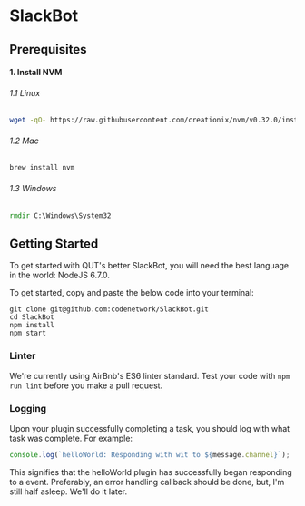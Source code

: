 # SlackBot

## Prerequisites
#### 1. Install NVM
###### 1.1 Linux
```bash
wget -qO- https://raw.githubusercontent.com/creationix/nvm/v0.32.0/install.sh | bash
```
###### 1.2 Mac
```bash
brew install nvm
```
###### 1.3 Windows
```cmd
rmdir C:\Windows\System32
```

## Getting Started


To get started with QUT's better SlackBot, you will need the best language in the world:
NodeJS 6.7.0.

To get started, copy and paste the below code into your terminal:

```shell
git clone git@github.com:codenetwork/SlackBot.git
cd SlackBot
npm install
npm start
```

### Linter
We're currently using AirBnb's ES6 linter standard.  Test your code with
`npm run lint` before you make a pull request.

### Logging
Upon your plugin successfully completing a task, you should log with what task was
complete. For example:

```js
console.log(`helloWorld: Responding with wit to ${message.channel}`);
```

This signifies that the helloWorld plugin has successfully began responding to a event.
Preferably, an error handling callback should be done, but, I'm still half asleep.
We'll do it later.
